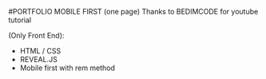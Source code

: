 #PORTFOLIO MOBILE FIRST (one page)
Thanks to BEDIMCODE for youtube tutorial

(Only Front End):

- HTML / CSS
- REVEAL.JS
- Mobile first with rem method